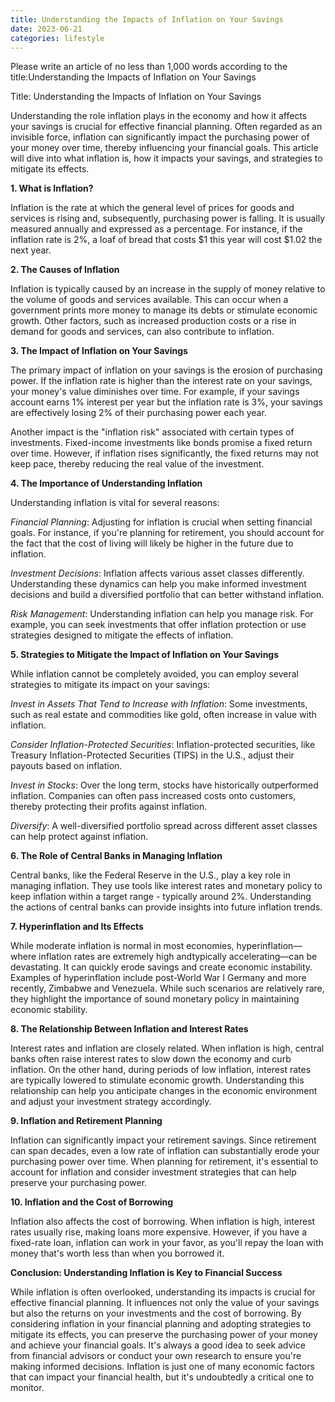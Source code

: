 ```yaml
---
title: Understanding the Impacts of Inflation on Your Savings
date: 2023-06-21
categories: lifestyle
---
```


Please write an article of no less than 1,000 words according to the title:Understanding the Impacts of Inflation on Your Savings

Title: Understanding the Impacts of Inflation on Your Savings

Understanding the role inflation plays in the economy and how it affects your savings is crucial for effective financial planning. Often regarded as an invisible force, inflation can significantly impact the purchasing power of your money over time, thereby influencing your financial goals. This article will dive into what inflation is, how it impacts your savings, and strategies to mitigate its effects.

**1. What is Inflation?**

Inflation is the rate at which the general level of prices for goods and services is rising and, subsequently, purchasing power is falling. It is usually measured annually and expressed as a percentage. For instance, if the inflation rate is 2%, a loaf of bread that costs $1 this year will cost $1.02 the next year.

**2. The Causes of Inflation**

Inflation is typically caused by an increase in the supply of money relative to the volume of goods and services available. This can occur when a government prints more money to manage its debts or stimulate economic growth. Other factors, such as increased production costs or a rise in demand for goods and services, can also contribute to inflation.

**3. The Impact of Inflation on Your Savings**

The primary impact of inflation on your savings is the erosion of purchasing power. If the inflation rate is higher than the interest rate on your savings, your money's value diminishes over time. For example, if your savings account earns 1% interest per year but the inflation rate is 3%, your savings are effectively losing 2% of their purchasing power each year.

Another impact is the "inflation risk" associated with certain types of investments. Fixed-income investments like bonds promise a fixed return over time. However, if inflation rises significantly, the fixed returns may not keep pace, thereby reducing the real value of the investment.

**4. The Importance of Understanding Inflation**

Understanding inflation is vital for several reasons:

*Financial Planning*: Adjusting for inflation is crucial when setting financial goals. For instance, if you're planning for retirement, you should account for the fact that the cost of living will likely be higher in the future due to inflation.

*Investment Decisions*: Inflation affects various asset classes differently. Understanding these dynamics can help you make informed investment decisions and build a diversified portfolio that can better withstand inflation.

*Risk Management*: Understanding inflation can help you manage risk. For example, you can seek investments that offer inflation protection or use strategies designed to mitigate the effects of inflation.

**5. Strategies to Mitigate the Impact of Inflation on Your Savings**

While inflation cannot be completely avoided, you can employ several strategies to mitigate its impact on your savings:

*Invest in Assets That Tend to Increase with Inflation*: Some investments, such as real estate and commodities like gold, often increase in value with inflation.

*Consider Inflation-Protected Securities*: Inflation-protected securities, like Treasury Inflation-Protected Securities (TIPS) in the U.S., adjust their payouts based on inflation.

*Invest in Stocks*: Over the long term, stocks have historically outperformed inflation. Companies can often pass increased costs onto customers, thereby protecting their profits against inflation.

*Diversify*: A well-diversified portfolio spread across different asset classes can help protect against inflation.

**6. The Role of Central Banks in Managing Inflation**

Central banks, like the Federal Reserve in the U.S., play a key role in managing inflation. They use tools like interest rates and monetary policy to keep inflation within a target range - typically around 2%. Understanding the actions of central banks can provide insights into future inflation trends.

**7. Hyperinflation and Its Effects**

While moderate inflation is normal in most economies, hyperinflation—where inflation rates are extremely high andtypically accelerating—can be devastating. It can quickly erode savings and create economic instability. Examples of hyperinflation include post-World War I Germany and more recently, Zimbabwe and Venezuela. While such scenarios are relatively rare, they highlight the importance of sound monetary policy in maintaining economic stability.

**8. The Relationship Between Inflation and Interest Rates**

Interest rates and inflation are closely related. When inflation is high, central banks often raise interest rates to slow down the economy and curb inflation. On the other hand, during periods of low inflation, interest rates are typically lowered to stimulate economic growth. Understanding this relationship can help you anticipate changes in the economic environment and adjust your investment strategy accordingly.

**9. Inflation and Retirement Planning**

Inflation can significantly impact your retirement savings. Since retirement can span decades, even a low rate of inflation can substantially erode your purchasing power over time. When planning for retirement, it's essential to account for inflation and consider investment strategies that can help preserve your purchasing power.

**10. Inflation and the Cost of Borrowing**

Inflation also affects the cost of borrowing. When inflation is high, interest rates usually rise, making loans more expensive. However, if you have a fixed-rate loan, inflation can work in your favor, as you'll repay the loan with money that's worth less than when you borrowed it.

**Conclusion: Understanding Inflation is Key to Financial Success**

While inflation is often overlooked, understanding its impacts is crucial for effective financial planning. It influences not only the value of your savings but also the returns on your investments and the cost of borrowing. By considering inflation in your financial planning and adopting strategies to mitigate its effects, you can preserve the purchasing power of your money and achieve your financial goals. It's always a good idea to seek advice from financial advisors or conduct your own research to ensure you're making informed decisions. Inflation is just one of many economic factors that can impact your financial health, but it's undoubtedly a critical one to monitor.